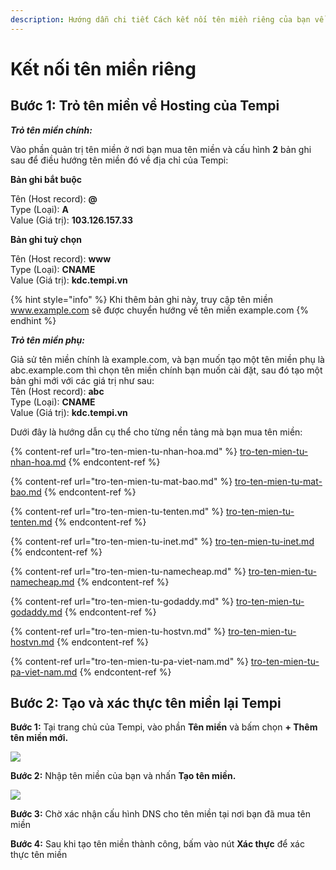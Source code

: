 ```yaml
---
description: Hướng dẫn chi tiết Cách kết nối tên miền riêng của bạn về Tempi
---
```


# Kết nối tên miền riêng

## **Bước 1: Trỏ tên miền về Hosting của Temp**i

_**Trỏ tên miền chính:**_

Vào phần quản trị tên miền ở nơi bạn mua tên miền và cấu hình **2** bản ghi sau để điều hướng tên miền đó về địa chỉ của Tempi:

**Bản ghi bắt buộc**

Tên (Host record): **@**\
Type (Loại): **A**\
Value (Giá trị): **103.126.157.33**

**Bản ghi tuỳ chọn**

Tên (Host record): **www**\
Type (Loại): **CNAME**\
Value (Giá trị): **kdc.tempi.vn**

{% hint style="info" %}
Khi thêm bản ghi này, truy cập tên miền www.example.com sẽ được chuyển hướng về tên miền example.com
{% endhint %}

_**Trỏ tên miền phụ:**_

Giả sử tên miền chính là example.com, và bạn muốn tạo một tên miền phụ là abc.example.com thì chọn tên miền chính bạn muốn cài đặt, sau đó tạo một bản ghi mới với các giá trị như sau:\
Tên (Host record): **abc**\
Type (Loại): **CNAME**\
Value (Giá trị): **kdc.tempi.vn**

Dưới đây là hướng dẫn cụ thể cho từng nền tảng mà bạn mua tên miền:

{% content-ref url="tro-ten-mien-tu-nhan-hoa.md" %}
[tro-ten-mien-tu-nhan-hoa.md](tro-ten-mien-tu-nhan-hoa.md)
{% endcontent-ref %}

{% content-ref url="tro-ten-mien-tu-mat-bao.md" %}
[tro-ten-mien-tu-mat-bao.md](tro-ten-mien-tu-mat-bao.md)
{% endcontent-ref %}

{% content-ref url="tro-ten-mien-tu-tenten.md" %}
[tro-ten-mien-tu-tenten.md](tro-ten-mien-tu-tenten.md)
{% endcontent-ref %}

{% content-ref url="tro-ten-mien-tu-inet.md" %}
[tro-ten-mien-tu-inet.md](tro-ten-mien-tu-inet.md)
{% endcontent-ref %}

{% content-ref url="tro-ten-mien-tu-namecheap.md" %}
[tro-ten-mien-tu-namecheap.md](tro-ten-mien-tu-namecheap.md)
{% endcontent-ref %}

{% content-ref url="tro-ten-mien-tu-godaddy.md" %}
[tro-ten-mien-tu-godaddy.md](tro-ten-mien-tu-godaddy.md)
{% endcontent-ref %}

{% content-ref url="tro-ten-mien-tu-hostvn.md" %}
[tro-ten-mien-tu-hostvn.md](tro-ten-mien-tu-hostvn.md)
{% endcontent-ref %}

{% content-ref url="tro-ten-mien-tu-pa-viet-nam.md" %}
[tro-ten-mien-tu-pa-viet-nam.md](tro-ten-mien-tu-pa-viet-nam.md)
{% endcontent-ref %}



## Bước 2: Tạo và xác thực tên miền lại Tempi

**Bước 1:** Tại trang chủ của Tempi, vào phần **Tên miền** và bấm chọn **+ Thêm tên miền mới.**

![](https://storage.googleapis.com/teko-landing-builder-cdn/tempi-help/assets/te%CC%82n%20mie%CC%82%CC%80n.png)

**Bước 2:** Nhập tên miền của bạn và nhấn **Tạo tên miền.**

![](https://storage.googleapis.com/teko-landing-builder-cdn/tempi-help/assets/te%CC%82n%20mie%CC%82%CC%80n1.png)

**Bước 3:** Chờ xác nhận cấu hình DNS cho tên miền tại nơi bạn đã mua tên miền

**Bước 4:** Sau khi tạo tên miền thành công, bấm vào nút **Xác thực** để xác thực tên miền

<div align="center"><img src="https://storage.googleapis.com/teko-landing-builder-cdn/tempi-help/assets/te%CC%82n%20mie%CC%82%CC%80n2.png" alt=""></div>
